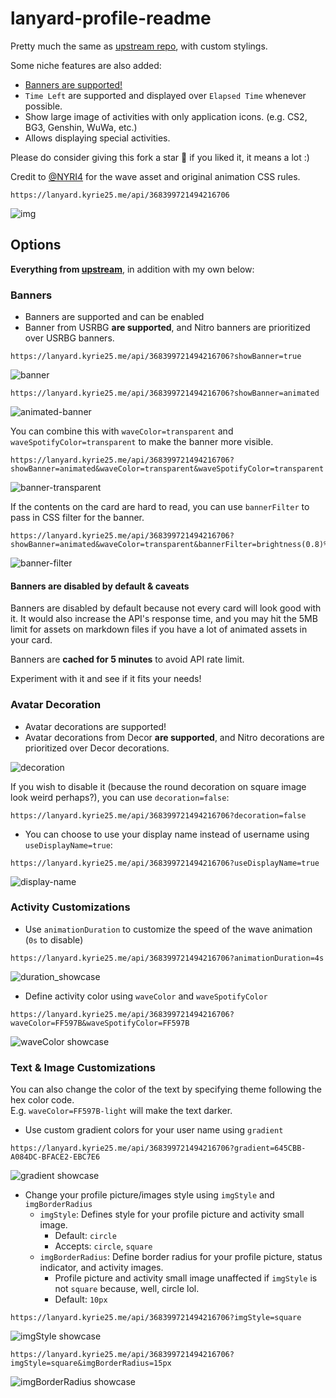 # lanyard-profile-readme

Pretty much the same as [upstream repo](https://github.com/cnrad/lanyard-profile-readme), with custom stylings.

Some niche features are also added:

- [Banners are supported!](#banners)
- `Time Left` are supported and displayed over `Elapsed Time` whenever possible.
- Show large image of activities with only application icons. (e.g. CS2, BG3, Genshin, WuWa, etc.)
- Allows displaying special activities.

Please do consider giving this fork a star 🌟 if you liked it, it means a lot :)

Credit to [@NYRI4](https://github.com/NYRI4) for the wave asset and original animation CSS rules.

```url
https://lanyard.kyrie25.me/api/368399721494216706
```

![img](https://lanyard.kyrie25.me/api/368399721494216706)

## Options

**Everything from [upstream](https://github.com/cnrad/lanyard-profile-readme#options)**, in addition with my own below:

### Banners

- Banners are supported and can be enabled
- Banner from USRBG **are supported**, and Nitro banners are prioritized over USRBG banners.

```url
https://lanyard.kyrie25.me/api/368399721494216706?showBanner=true
```

![banner](https://github.com/user-attachments/assets/38f2f4e2-c80f-4ffd-9057-670536696776)

```url
https://lanyard.kyrie25.me/api/368399721494216706?showBanner=animated
```

![animated-banner](https://github.com/user-attachments/assets/bcdcb73a-bf6a-410f-8589-ec85f3e6b238)

You can combine this with `waveColor=transparent` and `waveSpotifyColor=transparent` to make the banner more visible.

```url
https://lanyard.kyrie25.me/api/368399721494216706?showBanner=animated&waveColor=transparent&waveSpotifyColor=transparent
```

![banner-transparent](https://github.com/user-attachments/assets/d2934faf-6c92-4dad-884f-43c57763a8ac)

If the contents on the card are hard to read, you can use `bannerFilter` to pass in CSS filter for the banner.

```url
https://lanyard.kyrie25.me/api/368399721494216706?showBanner=animated&waveColor=transparent&bannerFilter=brightness(0.8)%20blur(2px)
```

![banner-filter](https://github.com/user-attachments/assets/7b672045-8356-4691-af2d-fbd4e4945d3e)

#### Banners are disabled by default & caveats

Banners are disabled by default because not every card will look good with it. It would also increase the API's response time, and you may hit the 5MB limit for assets on markdown files if you have a lot of animated assets in your card.

Banners are **cached for 5 minutes** to avoid API rate limit.

Experiment with it and see if it fits your needs!

### Avatar Decoration

- Avatar decorations are supported!
- Avatar decorations from Decor **are supported**, and Nitro decorations are prioritized over Decor decorations.

![decoration](https://github.com/user-attachments/assets/a97b1304-1563-409b-a214-1a73a6f456ae)

If you wish to disable it (because the round decoration on square image look weird perhaps?), you can use `decoration=false`:

```url
https://lanyard.kyrie25.me/api/368399721494216706?decoration=false
```

- You can choose to use your display name instead of username using `useDisplayName=true`:

```url
https://lanyard.kyrie25.me/api/368399721494216706?useDisplayName=true
```

![display-name](https://github.com/user-attachments/assets/e2cb3d50-4885-46b0-9176-774dc43e2445)

### Activity Customizations

- Use `animationDuration` to customize the speed of the wave animation (`0s` to disable)

```url
https://lanyard.kyrie25.me/api/368399721494216706?animationDuration=4s
```

![duration_showcase](https://github.com/user-attachments/assets/d224e42d-ba04-490e-b3b0-656b4a27b4b0)


- Define activity color using `waveColor` and `waveSpotifyColor`

```url
https://lanyard.kyrie25.me/api/368399721494216706?waveColor=FF597B&waveSpotifyColor=FF597B
```

![waveColor showcase](https://user-images.githubusercontent.com/77577746/223082809-14b38bbc-c600-4b62-ba74-f242dada553b.svg)

### Text & Image Customizations

You can also change the color of the text by specifying theme following the hex color code. \
E.g. `waveColor=FF597B-light` will make the text darker.

- Use custom gradient colors for your user name using `gradient`

```url
https://lanyard.kyrie25.me/api/368399721494216706?gradient=645CBB-A084DC-BFACE2-EBC7E6
```

![gradient showcase](https://user-images.githubusercontent.com/77577746/223083367-828a7aba-dc1f-430d-89cf-a361c970e1cd.svg)

- Change your profile picture/images style using `imgStyle` and `imgBorderRadius`
  - `imgStyle`: Defines style for your profile picture and activity small image.
    - Default: `circle`
    - Accepts: `circle`, `square`
  - `imgBorderRadius`: Define border radius for your profile picture, status indicator, and activity images.
    - Profile picture and activity small image unaffected if `imgStyle` is not `square` because, well, circle lol.
    - Default: `10px`

```url
https://lanyard.kyrie25.me/api/368399721494216706?imgStyle=square
```

![imgStyle showcase](https://user-images.githubusercontent.com/77577746/227162049-8b99c39c-91f3-4e6a-bf37-f7dff5c64a6d.svg)

```url
https://lanyard.kyrie25.me/api/368399721494216706?imgStyle=square&imgBorderRadius=15px
```

![imgBorderRadius showcase](https://user-images.githubusercontent.com/77577746/227757276-84085324-249f-4eb8-93f2-c1149430543a.svg)

